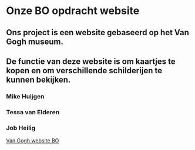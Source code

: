 # Onze BO opdracht website

## Ons project is een website gebaseerd op het Van Gogh museum.
## De functie van deze website is om kaartjes te kopen en om verschillende schilderijen te kunnen bekijken.

### Mike Huijgen
### Tessa van Elderen
### Job Heilig


[Van Gogh website BO](https://33944.hosts1.ma-cloud.nl/BOwebsiteVanGoghmuseum/)